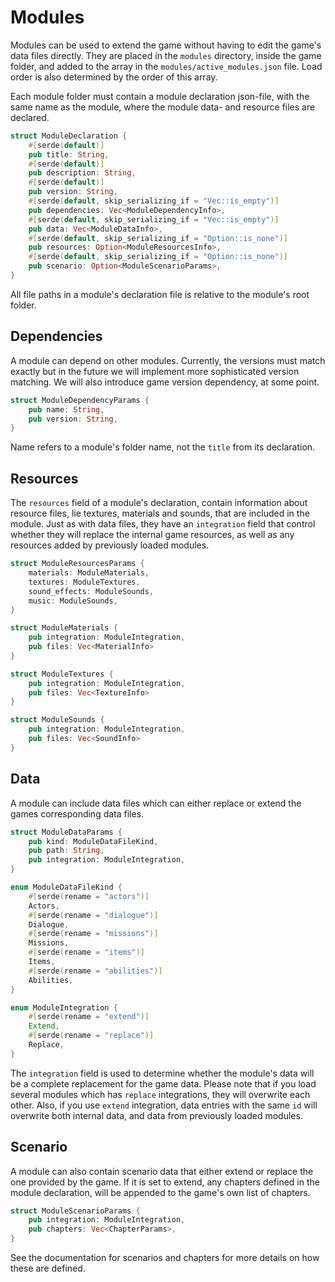 # Modules

Modules can be used to extend the game without having to edit the game's data files directly.
They are placed in the `modules` directory, inside the game folder, and added to the array in the `modules/active_modules.json` file. Load order is also determined by the order of this array.

Each module folder must contain a module declaration json-file, with the same name as the module, where the module data- and resource files are declared.

```rust
struct ModuleDeclaration {
    #[serde(default)]
    pub title: String,
    #[serde(default)]
    pub description: String,
    #[serde(default)]
    pub version: String,
    #[serde(default, skip_serializing_if = "Vec::is_empty")]
    pub dependencies: Vec<ModuleDependencyInfo>,
    #[serde(default, skip_serializing_if = "Vec::is_empty")]
    pub data: Vec<ModuleDataInfo>,
    #[serde(default, skip_serializing_if = "Option::is_none")]
    pub resources: Option<ModuleResourcesInfo>,
    #[serde(default, skip_serializing_if = "Option::is_none")]
    pub scenario: Option<ModuleScenarioParams>,
}
```

All file paths in a module's declaration file is relative to the module's root folder.

## Dependencies

A module can depend on other modules. Currently, the versions must match exactly but in the future we will implement more sophisticated version matching. We will also introduce game version dependency, at some point.

```rust
struct ModuleDependencyParams {
    pub name: String,
    pub version: String,
}
```

Name refers to a module's folder name, not the `title` from its declaration.

## Resources

The `resources` field of a module's declaration, contain information about resource files, lie textures, materials and sounds, that are included in the module.
Just as with data files, they have an `integration` field that control whether they will replace the internal game resources, as well as any resources added by previously loaded modules.

```rust
struct ModuleResourcesParams {
    materials: ModuleMaterials,
    textures: ModuleTextures,
    sound_effects: ModuleSounds,
    music: ModuleSounds,
}
```

```rust
struct ModuleMaterials {
    pub integration: ModuleIntegration,
    pub files: Vec<MaterialInfo>
}
```

```rust
struct ModuleTextures {
    pub integration: ModuleIntegration,
    pub files: Vec<TextureInfo>
}
```

```rust
struct ModuleSounds {
    pub integration: ModuleIntegration,
    pub files: Vec<SoundInfo>
}
```

## Data

A module can include data files which can either replace or extend the games corresponding data files.

```rust
struct ModuleDataParams {
    pub kind: ModuleDataFileKind,
    pub path: String,
    pub integration: ModuleIntegration,
}
```

```rust
enum ModuleDataFileKind {
    #[serde(rename = "actors")]
    Actors,
    #[serde(rename = "dialogue")]
    Dialogue,
    #[serde(rename = "missions")]
    Missions,
    #[serde(rename = "items")]
    Items,
    #[serde(rename = "abilities")]
    Abilities,
}
```

```rust
enum ModuleIntegration {
    #[serde(rename = "extend")]
    Extend,
    #[serde(rename = "replace")]
    Replace,
}
```

The `integration` field is used to determine whether the module's data will be a complete replacement for the game data.
Please note that if you load several modules which has `replace` integrations, they will overwrite each other. Also, if you use `extend` integration, data entries with the same `id` will overwrite both internal data, and data from previously loaded modules.

## Scenario

A module can also contain scenario data that either extend or replace the one provided by the game. If it is set to extend, any chapters defined in the module declaration, will be appended to the game's own list of chapters.

```rust
struct ModuleScenarioParams {
    pub integration: ModuleIntegration,
    pub chapters: Vec<ChapterParams>,
}
```

See the documentation for scenarios and chapters for more details on how these are defined.
